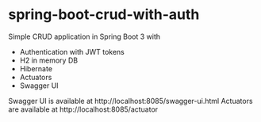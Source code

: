 # spring-boot-crud-with-auth

Simple CRUD application in Spring Boot 3 with
- Authentication with JWT tokens
- H2 in memory DB
- Hibernate
- Actuators
- Swagger UI 

Swagger UI is available at http://localhost:8085/swagger-ui.html
Actuators are available at http://localhost:8085/actuator
